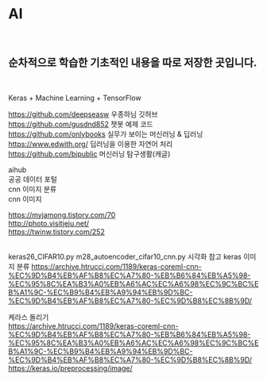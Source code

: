 # AI
<br>

## 순차적으로 학습한 기초적인 내용을 따로 저장한 곳입니다.
<br>

Keras + Machine Learning + TensorFlow
<br>

https://github.com/deepseasw 우종하님 깃허브  
https://github.com/gusdnd852 챗봇 예제 코드  
https://github.com/onlybooks 실무가 보이는 머신러닝 & 딥러닝  
https://www.edwith.org/ 딥러닝을 이용한 자연어 처리   
https://github.com/bjpublic 머신러닝 탐구생활(캐글)
<br>

aihub  
공공 데이터 포털  
cnn 이미지 분류  
cnn 이미지
<br>

https://myjamong.tistory.com/70  
http://photo.visitjeju.net/  
https://twinw.tistory.com/252  
<br>

keras26_CIFAR10.py
m28_autoencoder_cifar10_cnn.py 시각화 참고
keras 이미지 분류
https://archive.htrucci.com/1189/keras-coreml-cnn-%EC%9D%B4%EB%AF%B8%EC%A7%80-%EB%B6%84%EB%A5%98-%EC%95%8C%EA%B3%A0%EB%A6%AC%EC%A6%98%EC%9C%BC%EB%A1%9C-%EC%B9%B4%EB%A9%94%EB%9D%BC-%EC%9D%B4%EB%AF%B8%EC%A7%80-%EC%9D%B8%EC%8B%9D/
<br>

케라스 돌리기  
https://archive.htrucci.com/1189/keras-coreml-cnn-%EC%9D%B4%EB%AF%B8%EC%A7%80-%EB%B6%84%EB%A5%98-%EC%95%8C%EA%B3%A0%EB%A6%AC%EC%A6%98%EC%9C%BC%EB%A1%9C-%EC%B9%B4%EB%A9%94%EB%9D%BC-%EC%9D%B4%EB%AF%B8%EC%A7%80-%EC%9D%B8%EC%8B%9D/  
https://keras.io/preprocessing/image/
